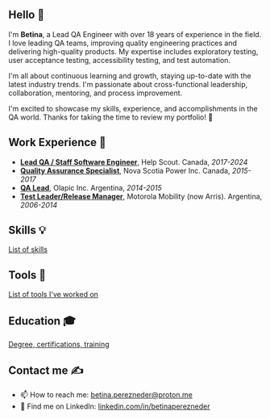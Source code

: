 <!--
TODO list
- 🔭 I’m currently working on ...
- 🌱 I’m currently learning ...
- 👯 I’m looking to collaborate on ...
- 🤔 I’m looking for help with ...
- 💬 Ask me about ...
- ⚡ Fun fact: ...
-->

## Hello 👋
I'm **Betina**, a Lead QA Engineer with over 18 years of experience in the field. I love leading QA teams, improving quality engineering practices and delivering high-quality products. My expertise includes exploratory testing, user acceptance testing, accessibility testing, and test automation.

I'm all about continuous learning and growth, staying up-to-date with the latest industry trends. I'm passionate about cross-functional leadership, collaboration, mentoring, and process improvement.

I'm excited to showcase my skills, experience, and accomplishments in the QA world. Thanks for taking the time to review my portfolio! 🙌

## Work Experience 💼
- [**Lead QA / Staff Software Engineer**][helpscout], Help Scout. Canada, *2017-2024*
- [**Quality Assurance Specialist**][nspower], Nova Scotia Power Inc. Canada, *2015-2017*
- [**QA Lead**][olapic], Olapic Inc. Argentina, *2014-2015*
- [**Test Leader/Release Manager**][motorola], Motorola Mobility (now Arris). Argentina, *2006-2014*

[helpscout]: resume/work-experience.md#lead-qa--staff-software-engineer "Lead QA / Staff Software Engineer @Help Scout"
[nspower]: resume/work-experience.md#quality-assurance-specialist "Quality Assurance Specialist @NS Power Inc"
[olapic]: resume/work-experience.md#qa-lead-olapic-inc "QA Lead @Olapic Inc"
[motorola]: resume/work-experience.md#test-leaderrelease-manager-arris-former-motorola-mobility "Test Leader/Release Manager @Arris (former Motorola Mobility)"

## Skills 💡
[List of skills](resume/skills-tools.md#skills-)

## Tools 🔧
[List of tools I've worked on](resume/skills-tools.md#tools-)

## Education 🎓
[Degree, certifications, training](resume/education.md)

## Contact me ✍️
* 📫 How to reach me: [betina.perezneder@proton.me](mailto:betina.perezneder@proton.me)
* 👔 Find me on LinkedIn: [linkedin.com/in/betinaperezneder](https://www.linkedin.com/in/betinaperezneder/)
